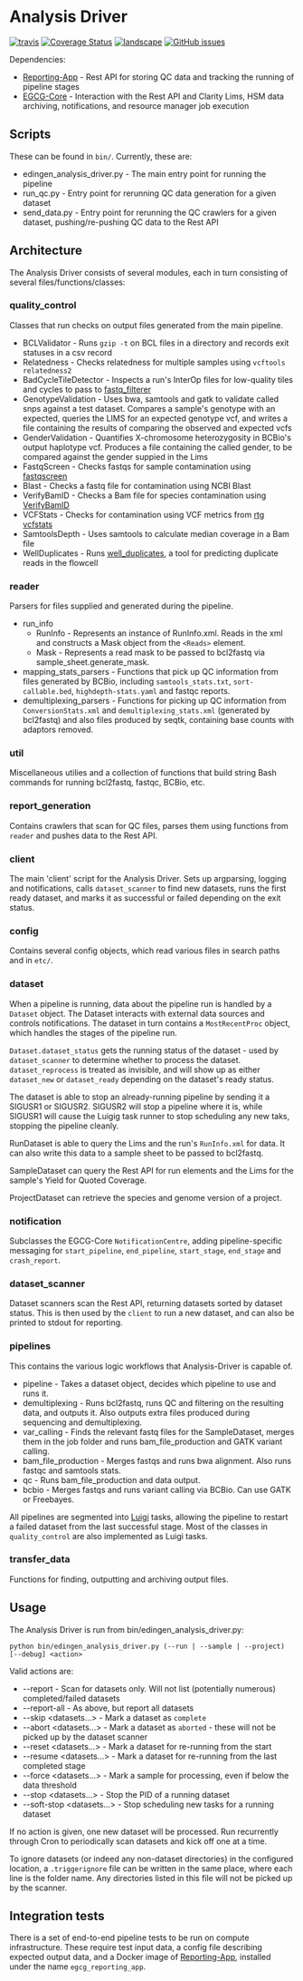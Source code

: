 # Analysis Driver
[![travis](https://img.shields.io/travis/EdinburghGenomics/Analysis-Driver/master.svg)](https://travis-ci.org/EdinburghGenomics/Analysis-Driver)
[![Coverage Status](https://coveralls.io/repos/github/EdinburghGenomics/Analysis-Driver/badge.svg?branch=master)](https://coveralls.io/github/EdinburghGenomics/Analysis-Driver?branch=master)
[![landscape](https://landscape.io/github/EdinburghGenomics/Analysis-Driver/master/landscape.svg)](https://landscape.io/github/EdinburghGenomics/Analysis-Driver)
[![GitHub issues](https://img.shields.io/github/issues/EdinburghGenomics/Analysis-Driver.svg)](https://github.com/EdinburghGenomics/Analysis-Driver/issues)

Dependencies:
- [Reporting-App](https://github.com/EdinburghGenomics/Reporting-App) - Rest API for storing QC data and
  tracking the running of pipeline stages
- [EGCG-Core](https://github.com/EdinburghGenomics/EGCG-Core) - Interaction with the Rest API and Clarity
  Lims, HSM data archiving, notifications, and resource manager job execution

## Scripts
These can be found in `bin/`. Currently, these are:

- edingen_analysis_driver.py - The main entry point for running the pipeline
- run_qc.py - Entry point for rerunning QC data generation for a given dataset
- send_data.py - Entry point for rerunning the QC crawlers for a given dataset, pushing/re-pushing QC data
  to the Rest API


## Architecture
The Analysis Driver consists of several modules, each in turn consisting of several files/functions/classes:

### quality_control
Classes that run checks on output files generated from the main pipeline.

- BCLValidator - Runs `gzip -t` on BCL files in a directory and records exit statuses in a csv record
- Relatedness - Checks relatedness for multiple samples using `vcftools relatedness2`
- BadCycleTileDetector - Inspects a run's InterOp files for low-quality tiles and cycles to pass to
  [fastq_filterer](https://github.com/EdinburghGenomics/Fastq-Filterer)
- GenotypeValidation - Uses bwa, samtools and gatk to validate called snps against a test dataset. Compares
  a sample's genotype with an expected, queries the LIMS for an expected genotype vcf, and writes a file containing the
  results of comparing the observed and expected vcfs
- GenderValidation - Quantifies X-chromosome heterozygosity in BCBio's output haplotype vcf. Produces a file
  containing the called gender, to be compared against the gender suppied in the Lims
- FastqScreen - Checks fastqs for sample contamination using [fastqscreen](http://www.bioinformatics.babraham.ac.uk/projects/download.html#fastqscreen)
- Blast - Checks a fastq file for contamination using NCBI Blast
- VerifyBamID - Checks a Bam file for species contamination using [VerifyBamID](http://genome.sph.umich.edu/wiki/VerifyBamID)
- VCFStats - Checks for contamination using VCF metrics from [rtg vcfstats](https://github.com/RealTimeGenomics/rtg-tools)
- SamtoolsDepth - Uses samtools to calculate median coverage in a Bam file
- WellDuplicates - Runs [well_duplicates](https://github.com/EdinburghGenomics/well_duplicates), a tool for
  predicting duplicate reads in the flowcell

### reader
Parsers for files supplied and generated during the pipeline.

- run_info
  - RunInfo - Represents an instance of RunInfo.xml. Reads in the xml and constructs a Mask object from the
    `<Reads>` element.
  - Mask - Represents a read mask to be passed to bcl2fastq via sample_sheet.generate_mask.
- mapping_stats_parsers - Functions that pick up QC information from files generated by BCBio, including
  `samtools_stats.txt`, `sort-callable.bed`, `highdepth-stats.yaml` and fastqc reports.
- demultiplexing_parsers - Functions for picking up QC information from `ConversionStats.xml` and
  `demultiplexing_stats.xml` (generated by bcl2fastq) and also files produced by seqtk, containing base counts
  with adaptors removed.

### util
Miscellaneous utilies and a collection of functions that build string Bash commands for running bcl2fastq,
fastqc, BCBio, etc.

### report_generation
Contains crawlers that scan for QC files, parses them using functions from `reader` and pushes data to the
Rest API.

### client
The main 'client' script for the Analysis Driver. Sets up argparsing, logging and notifications, calls
`dataset_scanner` to find new datasets, runs the first ready dataset, and marks it as successful or failed
depending on the exit status.

### config
Contains several config objects, which read various files in search paths and in `etc/`.

### dataset
When a pipeline is running, data about the pipeline run is handled by a `Dataset` object. The Dataset
interacts with external data sources and controls notifications. The dataset in turn contains a
`MostRecentProc` object, which handles the stages of the pipeline run.

`Dataset.dataset_status` gets the running status of the dataset - used by `dataset_scanner` to determine
whether to process the dataset. `dataset_reprocess` is treated as invisible, and will show up as either
`dataset_new` or `dataset_ready` depending on the dataset's ready status.

The dataset is able to stop an already-running pipeline by sending it a SIGUSR1 or SIGUSR2. SIGUSR2 will stop
a pipeline where it is, while SIGUSR1 will cause the Luigig task runner to stop scheduling any new taks,
stopping the pipeline cleanly.

RunDataset is able to query the Lims and the run's `RunInfo.xml` for data. It can also write this data to a
sample sheet to be passed to bcl2fastq.

SampleDataset can query the Rest API for run elements and the Lims for the sample's Yield for Quoted Coverage.

ProjectDataset can retrieve the species and genome version of a project.

### notification
Subclasses the EGCG-Core `NotificationCentre`, adding pipeline-specific messaging for `start_pipeline`,
`end_pipeline`, `start_stage`, `end_stage` and `crash_report`.

### dataset_scanner
Dataset scanners scan the Rest API, returning datasets sorted by dataset status. This is then used by the
`client` to run a new dataset, and can also be printed to stdout for reporting.

### pipelines
This contains the various logic workflows that Analysis-Driver is capable of.

- pipeline - Takes a dataset object, decides which pipeline to use and runs it.
- demultiplexing - Runs bcl2fastq, runs QC and filtering on the resulting data, and outputs it. Also outputs
  extra files produced during sequencing and demultiplexing.
- var_calling - Finds the relevant fastq files for the SampleDataset, merges them in the job folder
  and runs bam_file_production and GATK variant calling.
- bam_file_production - Merges fastqs and runs bwa alignment. Also runs fastqc and samtools stats.
- qc - Runs bam_file_production and data output.
- bcbio - Merges fastqs and runs variant calling via BCBio. Can use GATK or Freebayes.

All pipelines are segmented into [Luigi](http://luigi.readthedocs.io) tasks, allowing the pipeline to restart
a failed dataset from the last successful stage. Most of the classes in `quality_control` are also implemented as
Luigi tasks.

### transfer_data
Functions for finding, outputting and archiving output files.

## Usage
The Analysis Driver is run from bin/edingen_analysis_driver.py:

    python bin/edingen_analysis_driver.py (--run | --sample | --project) [--debug] <action>

Valid actions are:
- --report - Scan for datasets only. Will not list (potentially numerous) completed/failed datasets
- --report-all - As above, but report all datasets
- --skip <datasets...> - Mark a dataset as `complete`
- --abort <datasets...> - Mark a dataset as `aborted` - these will not be picked up by the dataset scanner
- --reset <datasets...> - Mark a dataset for re-running from the start
- --resume <datasets...> - Mark a dataset for re-running from the last completed stage
- --force <datasets...> - Mark a sample for processing, even if below the data threshold
- --stop <datasets...> - Stop the PID of a running dataset
- --soft-stop <datasets...> - Stop scheduling new tasks for a running dataset

If no action is given, one new dataset will be processed. Run recurrently through Cron to periodically
scan datasets and kick off one at a time.

To ignore datasets (or indeed any non-dataset directories) in the configured location, a `.triggerignore` file
can be written in the same place, where each line is the folder name. Any directories listed in this file will
not be picked up by the scanner.

## Integration tests
There is a set of end-to-end pipeline tests to be run on compute infrastructure. These require test input
data, a config file describing expected output data, and a Docker image of
[Reporting-App](https://github.com/EdinburghGenomics/Reporting-App), installed under the name
`egcg_reporting_app`.
